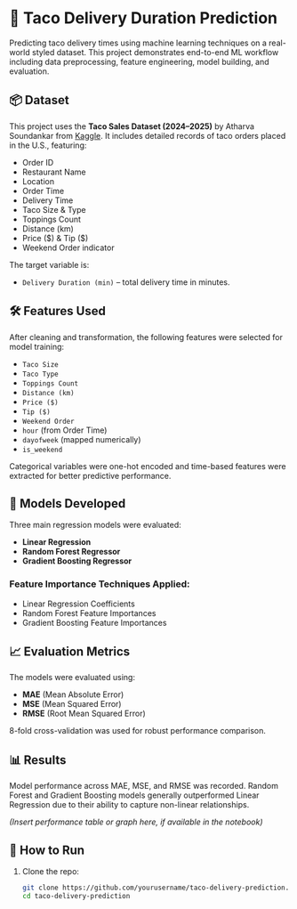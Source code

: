 # 🌮 Taco Delivery Duration Prediction

Predicting taco delivery times using machine learning techniques on a real-world styled dataset. This project demonstrates end-to-end ML workflow including data preprocessing, feature engineering, model building, and evaluation.

## 📦 Dataset

This project uses the **Taco Sales Dataset (2024–2025)** by Atharva Soundankar from [Kaggle](https://www.kaggle.com/datasets/atharva32/taco-sales-dataset-20242025). It includes detailed records of taco orders placed in the U.S., featuring:

- Order ID
- Restaurant Name
- Location
- Order Time
- Delivery Time
- Taco Size & Type
- Toppings Count
- Distance (km)
- Price ($) & Tip ($)
- Weekend Order indicator

The target variable is:

- `Delivery Duration (min)` – total delivery time in minutes.

## 🛠 Features Used

After cleaning and transformation, the following features were selected for model training:

- `Taco Size`
- `Taco Type`
- `Toppings Count`
- `Distance (km)`
- `Price ($)`
- `Tip ($)`
- `Weekend Order`
- `hour` (from Order Time)
- `dayofweek` (mapped numerically)
- `is_weekend`

Categorical variables were one-hot encoded and time-based features were extracted for better predictive performance.

## 🧠 Models Developed

Three main regression models were evaluated:

- **Linear Regression**
- **Random Forest Regressor**
- **Gradient Boosting Regressor**

### Feature Importance Techniques Applied:
- Linear Regression Coefficients
- Random Forest Feature Importances
- Gradient Boosting Feature Importances

## 📈 Evaluation Metrics

The models were evaluated using:

- **MAE** (Mean Absolute Error)
- **MSE** (Mean Squared Error)
- **RMSE** (Root Mean Squared Error)

8-fold cross-validation was used for robust performance comparison.

## 📊 Results

Model performance across MAE, MSE, and RMSE was recorded. Random Forest and Gradient Boosting models generally outperformed Linear Regression due to their ability to capture non-linear relationships.

*(Insert performance table or graph here, if available in the notebook)*

## 🚀 How to Run

1. Clone the repo:
   ```bash
   git clone https://github.com/yourusername/taco-delivery-prediction.git
   cd taco-delivery-prediction
